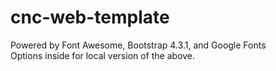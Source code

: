 # cnc-web-template
Powered by Font Awesome, Bootstrap 4.3.1, and Google Fonts
<br>
Options inside for local version of the above.
